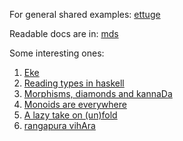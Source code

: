 For general shared examples:
[ettuge](https://github.com/vwulf/ettuge/)

Readable docs are in:
[mds](https://github.com/vwulf/ettuge/blob/master/src/main/md)

Some interesting ones:
1. [Eke](https://github.com/vwulf/ettuge/blob/master/src/main/md/kannada/Eke.md)
1. [Reading types in haskell](https://github.com/vwulf/ettuge/blob/master/src/main/md/haskell/reflection.md)
1. [Morphisms, diamonds and kannaDa](https://github.com/vwulf/ettuge/blob/master/src/main/md/haskell/%E0%B2%95%E0%B2%B3%E0%B3%8D%E0%B2%B3.md)
1. [Monoids are everywhere](https://github.com/vwulf/ettuge/blob/master/src/main/md/haskell/monoids-and-semigroups.md)
1. [A lazy take on (un)fold](https://github.com/vwulf/ettuge/blob/master/src/main/md/haskell/qsortof.md)
1. [rangapura vihAra](https://github.com/vwulf/ettuge/blob/master/src/main/md/haskell/hsom.md)